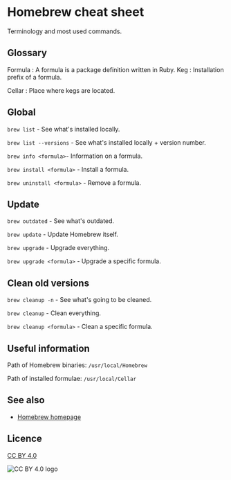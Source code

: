 # Homebrew cheat sheet
Terminology and most used commands.


## Glossary
Formula
: A formula is a package definition written in Ruby. 
Keg
: Installation prefix of a formula.

Cellar
: Place where kegs are located.

## Global

`brew list` - See what's installed locally.

`brew list --versions` - See what's installed locally + version number.

`brew info <formula>`- Information on a formula.

`brew install <formula>` - Install a formula.

`brew uninstall <formula>` - Remove a formula.

## Update

`brew outdated` - See what's outdated.

`brew update` - Update Homebrew itself.

`brew upgrade` - Upgrade everything.

`brew upgrade <formula>` - Upgrade a specific formula.

## Clean old versions

`brew cleanup -n` - See what's going to be cleaned.

`brew cleanup` - Clean everything.

`brew cleanup <formula>` - Clean a specific formula.

## Useful information
Path of Homebrew binaries: `/usr/local/Homebrew`

Path of installed formulae: `/usr/local/Cellar`

## See also
- [Homebrew homepage](http://brew.sh)

## Licence

[CC BY 4.0](https://creativecommons.org/licenses/by/4.0/)

![CC BY 4.0 logo](https://i.creativecommons.org/l/by/4.0/88x31.png "CC BY 4.0 logo")

